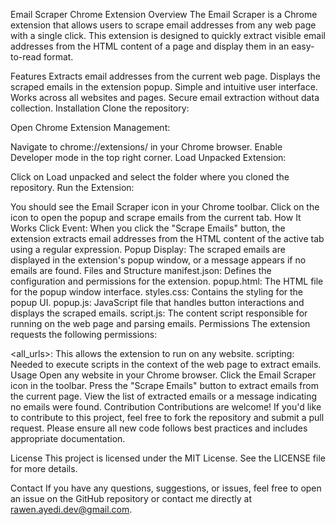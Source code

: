 
Email Scraper Chrome Extension
Overview
The Email Scraper is a Chrome extension that allows users to scrape email addresses from any web page with a single click. This extension is designed to quickly extract visible email addresses from the HTML content of a page and display them in an easy-to-read format.

Features
Extracts email addresses from the current web page.
Displays the scraped emails in the extension popup.
Simple and intuitive user interface.
Works across all websites and pages.
Secure email extraction without data collection.
Installation
Clone the repository:

Open Chrome Extension Management:

Navigate to chrome://extensions/ in your Chrome browser.
Enable Developer mode in the top right corner.
Load Unpacked Extension:

Click on Load unpacked and select the folder where you cloned the repository.
Run the Extension:

You should see the Email Scraper icon in your Chrome toolbar.
Click on the icon to open the popup and scrape emails from the current tab.
How It Works
Click Event: When you click the "Scrape Emails" button, the extension extracts email addresses from the HTML content of the active tab using a regular expression.
Popup Display: The scraped emails are displayed in the extension's popup window, or a message appears if no emails are found.
Files and Structure
manifest.json: Defines the configuration and permissions for the extension.
popup.html: The HTML file for the popup window interface.
styles.css: Contains the styling for the popup UI.
popup.js: JavaScript file that handles button interactions and displays the scraped emails.
script.js: The content script responsible for running on the web page and parsing emails.
Permissions
The extension requests the following permissions:

<all_urls>: This allows the extension to run on any website.
scripting: Needed to execute scripts in the context of the web page to extract emails.
Usage
Open any website in your Chrome browser.
Click the Email Scraper icon in the toolbar.
Press the "Scrape Emails" button to extract emails from the current page.
View the list of extracted emails or a message indicating no emails were found.
Contribution
Contributions are welcome! If you'd like to contribute to this project, feel free to fork the repository and submit a pull request. Please ensure all new code follows best practices and includes appropriate documentation.

License
This project is licensed under the MIT License. See the LICENSE file for more details.

Contact
If you have any questions, suggestions, or issues, feel free to open an issue on the GitHub repository or contact me directly at rawen.ayedi.dev@gmail.com.
